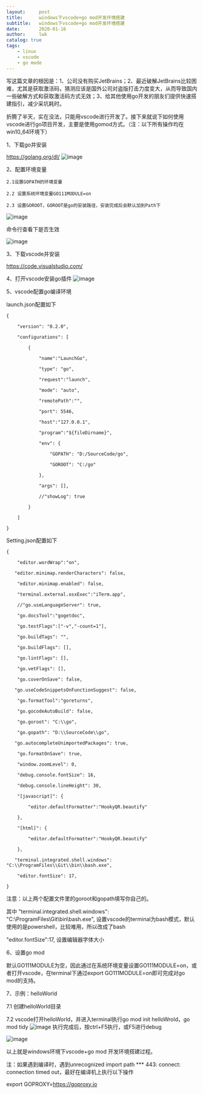 ```yaml
---
layout:     post
title:      windows下vscode+go mod开发环境搭建
subtitle:   windows下vscode+go mod开发环境搭建
date:       2020-01-16
author:     lwk
catalog: true
tags:
    - linux
    - vscode
    - go mode
---
```



写这篇文章的根因是：1、公司没有购买JetBrains；2、最近破解JetBrains比较困难，尤其是获取激活码，猜测应该是国外公司对盗版打击力度变大，从而导致国内一些破解方式和获取激活码方式无效；3、给其他使用go开发的朋友们提供快速搭建指引，减少采坑耗时。

 

折腾了半天，实在没法，只能用vscode进行开发了。接下来就说下如何使用vscode进行go项目开发，主要是使用gomod方式。（注：以下所有操作均在win10_64环境下）

1、下载go并安装

https://golang.org/dl/
![image](https://user-images.githubusercontent.com/36918717/176909773-2f0b0532-5bec-4dd8-b92f-266504276534.png)

2、配置环境变量

    2.1设置GOPATH的环境变量

    2.2 设置系统环境变量GO111MODULE=on

    2.3 设置GOROOT，GOROOT是go的安装路径，安装完成后会默认加到Path下
 ![image](https://user-images.githubusercontent.com/36918717/176909810-530a71e7-22c0-4a4c-bc9a-4dcd2675a774.png)

命令行查看下是否生效

![image](https://user-images.githubusercontent.com/36918717/176909836-0e80167a-645a-49a6-ba86-acf5f6e56fd8.png)

3、下载vscode并安装

https://code.visualstudio.com/

4、打开vscode安装go插件
![image](https://user-images.githubusercontent.com/36918717/176909854-1d2f1ac9-0614-4453-849e-d777241ae9d0.png)


5、vscode配置go编译环境

launch.json配置如下
```
{

    "version": "0.2.0",

    "configurations": [

        {

            "name":"LaunchGo",

            "type": "go",

            "request":"launch",

            "mode": "auto",

            "remotePath":"",

            "port": 5546,

            "host":"127.0.0.1",

            "program":"${fileDirname}",

            "env": {

                "GOPATH": "D:/SourceCode/go",

                "GOROOT": "C:/go"

            },

            "args": [],

            //"showLog": true

        }

    ]

}
```
Setting.json配置如下
```
{

    "editor.wordWrap":"on",

   "editor.minimap.renderCharacters": false,

    "editor.minimap.enabled": false,

    "terminal.external.osxExec":"iTerm.app",

    //"go.useLanguageServer": true,

    "go.docsTool":"gogetdoc",

    "go.testFlags":["-v","-count=1"],

    "go.buildTags": "",

    "go.buildFlags": [],

    "go.lintFlags": [],

    "go.vetFlags": [],

    "go.coverOnSave": false,

   "go.useCodeSnippetsOnFunctionSuggest": false,

    "go.formatTool":"goreturns",

    "go.gocodeAutoBuild": false,

    "go.goroot": "C:\\go",

    "go.gopath": "D:\\SourceCode\\go",

   "go.autocompleteUnimportedPackages": true,

    "go.formatOnSave": true,

    "window.zoomLevel": 0,

    "debug.console.fontSize": 16,

    "debug.console.lineHeight": 30,

    "[javascript]": {

        "editor.defaultFormatter":"HookyQR.beautify"

    },

    "[html]": {

        "editor.defaultFormatter":"HookyQR.beautify"

    },

   "terminal.integrated.shell.windows": "C:\\ProgramFiles\\Git\\bin\\bash.exe",

    "editor.fontSize": 17,

}
```
注意：以上两个配置文件里的goroot和gopath填写你自己的。

   其中 "terminal.integrated.shell.windows": "C:\\ProgramFiles\\Git\\bin\\bash.exe", 设置vscode的terminal为bash模式，默认使用的是powershell，比较难用，所以改成了bash

"editor.fontSize":17, 设置编辑器字体大小

 

6、设置go mod

默认GO111MODULE为空，因此通过在系统环境变量设置GO111MODULE=on，或者打开vscode，在terminal下通过export GO111MODULE=on即可完成对go mod的支持。

 

7、示例：helloWorld

7.1 创建helloWorld目录

7.2 vscode打开helloWorld，并进入terminal执行go mod init helloWrold，go mod tidy
![image](https://user-images.githubusercontent.com/36918717/176909956-34ae3721-0d29-414f-baa9-63f9b36dc4a9.png)
执行完成后，按ctrl+F5执行，或F5进行debug


![image](https://user-images.githubusercontent.com/36918717/176909983-59a437e0-3de1-4896-a6f2-116a6e8c74ce.png)

以上就是windows环境下vscode+go mod 开发环境搭建过程。



注：如果遇到编译时，遇到unrecognized import path *** 443: connect: connection timed out，最好在编译机上执行以下操作

export GOPROXY=https://goproxy.io

